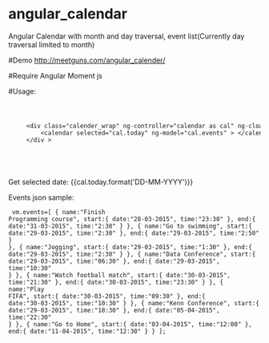 # angular_calendar
Angular Calendar with month and day traversal, event list(Currently day traversal limited to month)

#Demo
<a href="http://meetguns.com/angular_calender/" target="_blank">http://meetguns.com/angular_calender/</a>

#Require
Angular
Moment js

#Usage:
<code>
  <pre>
     &lt;div class="calender_wrap" ng-controller="calendar as cal" ng-cloak &gt;
         &lt;calendar selected="cal.today" ng-model="cal.events" &gt; &lt;/calendar &gt;
     &lt;/div &gt;
  </pre>
</code>

Get selected date:
{{cal.today.format('DD-MM-YYYY')}}

Events json sample:
<code><pre>
vm.events=[
            {
                name:"Finish Programming course",
                start:{
                    date:"28-03-2015",
                    time:"23:30"
                },
                end:{
                    date:"31-03-2015",
                    time:"2:30"
                }
            },
            {
                name:"Go to swimming",
                start:{
                    date:"29-03-2015",
                    time:"2:30"
                },
                end:{
                    date:"29-03-2015",
                    time:"2:50"
                }
            },
            {
                name:"Jogging",
                start:{
                    date:"29-03-2015",
                    time:"1:30"
                },
                end:{
                    date:"29-03-2015",
                    time:"2:30"
                }
            },
            {
                name:"Data Conference",
                start:{
                    date:"29-03-2015",
                    time:"06:30"
                },
                end:{
                    date:"29-03-2015",
                    time:"10:30"
                }
            },
            {
                name:"Watch football match",
                start:{
                    date:"30-03-2015",
                    time:"21:30"
                },
                end:{
                    date:"30-03-2015",
                    time:"23:30"
                }
            },
            {
                name:"Play FIFA",
                start:{
                    date:"30-03-2015",
                    time:"09:30"
                },
                end:{
                    date:"30-03-2015",
                    time:"10:30"
                }
            },
            {
                name:"Kenn Conference",
                start:{
                    date:"29-03-2015",
                    time:"18:30"
                },
                end:{
                    date:"05-04-2015",
                    time:"22:30"
                }
            },
            {
                name:"Go to Home",
                start:{
                    date:"03-04-2015",
                    time:"12:00"
                },
                end:{
                    date:"11-04-2015",
                    time:"12:30"
                }
            }
        ];
</pre></code>
